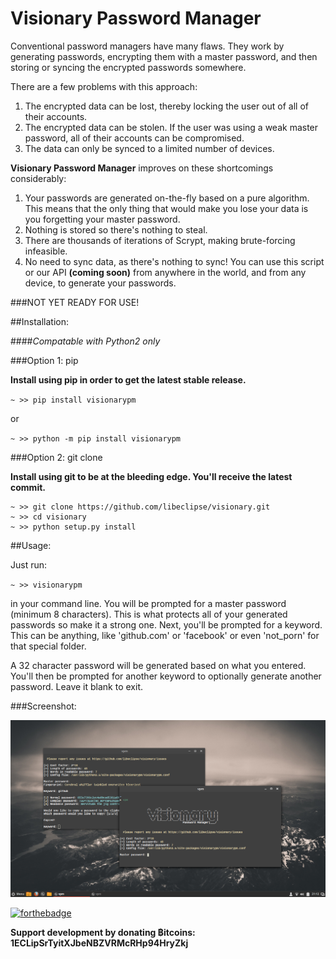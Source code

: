 # Visionary Password Manager

Conventional password managers have many flaws. They work by generating passwords, encrypting them with a master password, and then storing or syncing the encrypted passwords somewhere.

There are a few problems with this approach:

1. The encrypted data can be lost, thereby locking the user out of all of their accounts.
2. The encrypted data can be stolen. If the user was using a weak master password, all of their accounts can be compromised.
3. The data can only be synced to a limited number of devices.

**Visionary Password Manager** improves on these shortcomings considerably:

1. Your passwords are generated on-the-fly based on a pure algorithm. This means that the only thing that would make you lose your data is you forgetting your master password.
2. Nothing is stored so there's nothing to steal.
3. There are thousands of iterations of Scrypt, making brute-forcing infeasible.
4. No need to sync data, as there's nothing to sync! You can use this script or our API **(coming soon)** from anywhere in the world, and from any device, to generate your passwords.

###NOT YET READY FOR USE!

##Installation:

####*Compatable with Python2 only*

###Option 1: pip

**Install using pip in order to get the latest stable release.**

`~ >> pip install visionarypm`

or

`~ >> python -m pip install visionarypm`

###Option 2: git clone

**Install using git to be at the bleeding edge. You'll receive the latest commit.**

```
~ >> git clone https://github.com/libeclipse/visionary.git
~ >> cd visionary
~ >> python setup.py install
```

##Usage:

Just run:

`~ >> visionarypm`

in your command line. You will be prompted for a master password (minimum 8 characters). This is what protects all of your generated passwords so make it a strong one. Next, you'll be prompted for a keyword. This can be anything, like 'github.com' or 'facebook' or even 'not_porn' for that special folder.

A 32 character password will be generated based on what you entered. You'll then be prompted for another keyword to optionally generate another password. Leave it blank to exit.

###Screenshot:

![Screenshot](https://github.com/libeclipse/visionary/blob/master/images/screenshot.png "Screenshot")

[![forthebadge](http://forthebadge.com/images/badges/built-with-swag.svg)](http://forthebadge.com)

**Support development by donating ฿itcoins: 1ECLipSrTyitXJbeNBZVRMcRHp94HryZkj**
